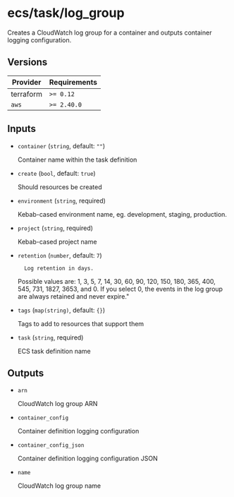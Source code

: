 # ecs/task/log_group

Creates a CloudWatch log group for a container and outputs container logging configuration.

<!-- bin/docs -->

## Versions

| Provider | Requirements |
|-|-|
| terraform | `>= 0.12` |
| `aws` | `>= 2.40.0` |

## Inputs

* `container` (`string`, default: `""`)

    Container name within the task definition

* `create` (`bool`, default: `true`)

    Should resources be created

* `environment` (`string`, required)

    Kebab-cased environment name, eg. development, staging, production.

* `project` (`string`, required)

    Kebab-cased project name

* `retention` (`number`, default: `7`)

        Log retention in days.

    Possible values are: 1, 3, 5, 7, 14, 30, 60, 90, 120, 150, 180, 365, 400, 545, 731, 1827, 3653, and 0.
    If you select 0, the events in the log group are always retained and never expire."


* `tags` (`map(string)`, default: `{}`)

    Tags to add to resources that support them

* `task` (`string`, required)

    ECS task definition name



## Outputs

* `arn`

    CloudWatch log group ARN

* `container_config`

    Container definition logging configuration

* `container_config_json`

    Container definition logging configuration JSON

* `name`

    CloudWatch log group name
